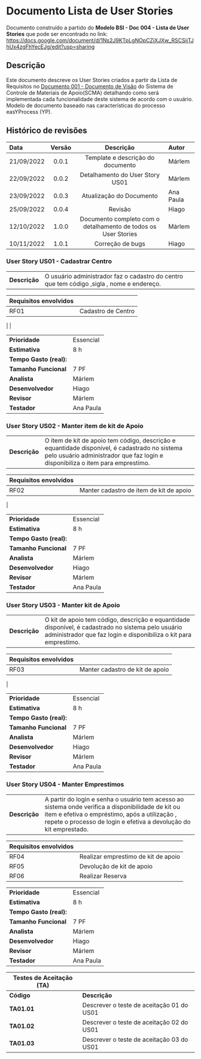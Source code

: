 
# Documento Lista de User Stories

Documento construído a partido do **Modelo BSI - Doc 004 - Lista de User Stories** que pode ser encontrado no
link: https://docs.google.com/document/d/1Ns2J9KTpLgNOpCZjXJXw_RSCSijTJhUx4zgFhYecEJg/edit?usp=sharing

## Descrição

Este documento descreve os User Stories criados a partir da Lista de Requisitos no [Documento 001 - Documento de Visão](doc-visao.md) do Sistema de Controle de Materiais de Apoio(SCMA) detalhando como será implementada cada funcionalidade deste sistema de acordo com o usuário.
Modelo de documento baseado nas características do processo easYProcess (YP).

## Histórico de revisões

| Data       | Versão  | Descrição                          | Autor                          |
| :--------- | :-----: | :--------------------------------: | :----------------------------- |
| 21/09/2022 | 0.0.1   | Template e descrição do documento  | Márlem |
| 22/09/2022 | 0.0.2   | Detalhamento do User Story US01    | Márlem |
| 23/09/2022 | 0.0.3   | Atualização do Documento           | Ana Paula|
| 25/09/2022 | 0.0.4   | Revisão                            | Hiago  |
| 12/10/2022 | 1.0.0   | Documento completo com o detalhamento de todos os User Stories | Márlem     |
| 10/11/2022 | 1.0.1   | Correção de bugs  | Hiago |



### User Story US01 - Cadastrar Centro

|               |                                                                |
| ------------- | :------------------------------------------------------------- |
| **Descrição** | O usuário administrador faz o cadastro do centro que tem código ,sigla , nome e endereço. |

| **Requisitos envolvidos** |                                                    |
| ------------- | :------------------------------------------------------------- |
| RF01          | Cadastro de  Centro |
|
| 

|                           |                                     |
| ------------------------- | ----------------------------------- | 
| **Prioridade**            | Essencial                           | 
| **Estimativa**            | 8 h                                 | 
| **Tempo Gasto (real):**   |                                     | 
| **Tamanho Funcional**     | 7 PF                                | 
| **Analista**              | Márlem                              | 
| **Desenvolvedor**         | Hiago                               | 
| **Revisor**               | Márlem                              | 
| **Testador**              | Ana Paula                           | 


### User Story US02 - Manter item de kit de Apoio

|               |                                                                |
| ------------- | :------------------------------------------------------------- |
| **Descrição** | O item de kit de apoio tem código, descrição e equantidade disponível,  é cadastrado no sistema pelo usuário administrador que faz login e disponibiliza o item para emprestimo. |

| **Requisitos envolvidos** |                                                    |
| ------------- | :------------------------------------------------------------- |
| RF02          | Manter cadastro de  item de kit de apoio  |
| 

|                           |                                     |
| ------------------------- | ----------------------------------- | 
| **Prioridade**            | Essencial                           | 
| **Estimativa**            | 8 h                                 | 
| **Tempo Gasto (real):**   |                                     | 
| **Tamanho Funcional**     | 7 PF                                | 
| **Analista**              | Márlem                              | 
| **Desenvolvedor**         | Hiago                               | 
| **Revisor**               | Márlem                              | 
| **Testador**              | Ana Paula                           | 

### User Story US03 - Manter kit de Apoio

|               |                                                                |
| ------------- | :------------------------------------------------------------- |
| **Descrição** | O  kit de apoio tem código, descrição e equantidade disponível,  é cadastrado no sistema pelo usuário administrador que faz login e disponibiliza o kit para emprestimo. |

| **Requisitos envolvidos** |                                                    |
| ------------- | :------------------------------------------------------------- |
| RF03          | Manter cadastro  de kit de apoio  |
| 

|                           |                                     |
| ------------------------- | ----------------------------------- | 
| **Prioridade**            | Essencial                           | 
| **Estimativa**            | 8 h                                 | 
| **Tempo Gasto (real):**   |                                     | 
| **Tamanho Funcional**     | 7 PF                                | 
| **Analista**              | Márlem                              | 
| **Desenvolvedor**         | Hiago                               | 
| **Revisor**               | Márlem                              | 
| **Testador**              | Ana Paula                           | 



### User Story US04 - Manter Emprestimos

|               |                                                                |
| ------------- | :------------------------------------------------------------- |
| **Descrição** | A partir do login e senha o usuário tem acesso ao sistema onde verifica a disponibilidade de kit ou item e efetiva o empréstimo, após a utilização , repete o processo de login e efetiva a devolução do kit emprestado.  |

| **Requisitos envolvidos** |                                                    |
| ------------- | :------------------------------------------------------------- |
| RF04          | Realizar emprestimo de kit de apoio       |
| RF05          | Devolução de kit de apoio |
| RF06          | Realizar Reserva     |

|                           |                                     |
| ------------------------- | ----------------------------------- | 
| **Prioridade**            | Essencial                           | 
| **Estimativa**            | 8 h                                 | 
| **Tempo Gasto (real):**   |                                     | 
| **Tamanho Funcional**     | 7 PF                                | 
| **Analista**              | Márlem                              | 
| **Desenvolvedor**         | Hiago                               | 
| **Revisor**               | Márlem                              | 
| **Testador**              | Ana Paula                           | 





| Testes de Aceitação (TA) |  |
| ----------- | --------- |
| **Código**      | **Descrição** |
| **TA01.01** | Descrever o teste de aceitação 01 do US01 |
| **TA01.02** | Descrever o teste de aceitação 02 do US01 |
| **TA01.03** | Descrever o teste de aceitação 03 do US01 |

